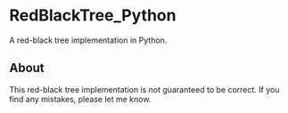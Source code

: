 <h1>RedBlackTree_Python</h1>

A red-black tree implementation in Python.

<h2>About</h2>

This red-black tree implementation is not guaranteed to be correct.
If you find any mistakes, please let me know.
